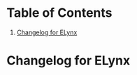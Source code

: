 
# Table of Contents

1.  [Changelog for ELynx](#org263dcac)


<a id="org263dcac"></a>

# Changelog for ELynx

